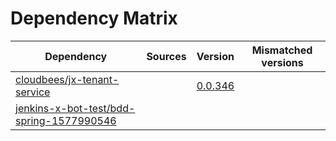 # Dependency Matrix

Dependency | Sources | Version | Mismatched versions
---------- | ------- | ------- | -------------------
[cloudbees/jx-tenant-service](https://github.com/cloudbees/jx-tenant-service) |  | [0.0.346](https://github.com/cloudbees/jx-tenant-service/releases/tag/v0.0.346) | 
[jenkins-x-bot-test/bdd-spring-1577990546](https://github.com/jenkins-x-bot-test/bdd-spring-1577990546.git) |  | []() | 

